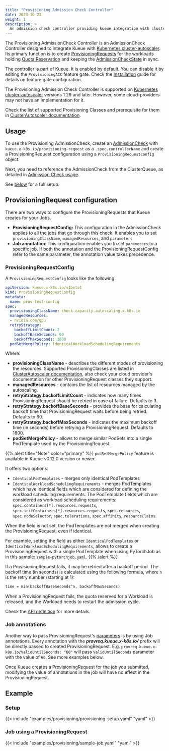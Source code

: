 ```yaml
---
title: "Provisioning Admission Check Controller"
date: 2023-10-23
weight: 1
description: >
  An admission check controller providing kueue integration with cluster autoscaler.
---
```


The Provisioning AdmissionCheck Controller is an AdmissionCheck Controller designed to integrate Kueue with [Kubernetes cluster-autoscaler](https://github.com/kubernetes/autoscaler/tree/master/cluster-autoscaler). Its primary function is to create [ProvisioningRequests](https://github.com/kubernetes/autoscaler/blob/4872bddce2bcc5b4a5f6a3d569111c11b8a2baf4/cluster-autoscaler/provisioningrequest/apis/autoscaling.x-k8s.io/v1beta1/types.go#L41) for the workloads holding [Quota Reservation](/docs/concepts/#quota-reservation) and keeping the [AdmissionCheckState](/docs/concepts/admission_check/#admissioncheckstate) in sync.

The controller is part of Kueue. It is enabled by default. You can disable it by editing the `ProvisioningACC` feature gate. Check the [Installation](/docs/installation/#change-the-feature-gates-configuration) guide for details on feature gate configuration.

The Provisioning Admission Check Controller is supported on [Kubernetes cluster-autoscaler](https://github.com/kubernetes/autoscaler/tree/master/cluster-autoscaler) versions 1.29 and later. However, some cloud-providers may not have an implementation for it.

Check the list of supported Provisioning Classes and prerequisite for them in [ClusterAutoscaler documentation](https://github.com/kubernetes/autoscaler/blob/master/cluster-autoscaler/FAQ.md#supported-provisioningclasses).

## Usage

To use the Provisioning AdmissionCheck, create an [AdmissionCheck](/docs/concepts/admission_check)
with `kueue.x-k8s.io/provisioning-request` as a `.spec.controllerName` and create a ProvisioningRequest configuration using a `ProvisioningRequestConfig` object.

Next, you need to reference the AdmissionCheck from the ClusterQueue, as detailed in [Admission Check usage](/docs/concepts/admission_check#usage).

See [below](#setup) for a full setup.

## ProvisioningRequest configuration

There are two ways to configure the ProvisioningRequests that Kueue creates for your Jobs.

- **ProvisioningRequestConfig:** This configuration in the AdmissionCheck applies to all the jobs that go through this check.
It enables you to set `provisioningClassName`, `managedResources`, and `parameters`
- **Job annotation**: This configuration enables you to set `parameters` to a specific job. If both the annotation and the ProvisioningRequestConfig refer to the same parameter, the annotation value takes precedence.

### ProvisioningRequestConfig
A `ProvisioningRequestConfig` looks like the following:

```yaml
apiVersion: kueue.x-k8s.io/v1beta1
kind: ProvisioningRequestConfig
metadata:
  name: prov-test-config
spec:
  provisioningClassName: check-capacity.autoscaling.x-k8s.io
  managedResources:
  - nvidia.com/gpu
  retryStrategy:
    backoffLimitCount: 2
    backoffBaseSeconds: 60
    backoffMaxSeconds: 1800
  podSetMergePolicy: IdenticalWorkloadSchedulingRequirements
```

Where:
- **provisioningClassName** - describes the different modes of provisioning the resources. Supported ProvisioningClasses are listed in [ClusterAutoscaler documentation](https://github.com/kubernetes/autoscaler/blob/master/cluster-autoscaler/FAQ.md#supported-provisioningclasses), also check your cloud provider's documentation for other ProvisioningRequest classes they support.
- **managedResources** -  contains the list of resources managed by the autoscaling.
- **retryStrategy.backoffLimitCount** - indicates how many times ProvisioningRequest should be retried in case of failure. Defaults to 3.
- **retryStrategy.backoffBaseSeconds** - provides the base for calculating backoff time that ProvisioningRequest waits before being retried. Defaults to 60.
- **retryStrategy.backoffMaxSeconds** - indicates the maximum backoff time (in seconds) before retrying a ProvisioningRequest. Defaults to 1800.
- **podSetMergePolicy** - allows to merge similar PodSets into a single PodTemplate used by the ProvisioningRequest. 

{{% alert title="Note" color="primary" %}}
`podSetMergePolicy` feature is available in Kueue v0.12.0 version or newer.

It offers two options:
- `IdenticalPodTemplates` - merges only identical PodTemplates
- `IdenticalWorkloadSchedulingRequirements` - merges PodTemplates which have
  identical fields which are considered for defining the workload scheduling
  requirements. The PodTemplate fields which are considered as workload
  scheduling requirements: `spec.containers[*].resources.requests`,
  `spec.initContainers[*].resources.requests`, `spec.resources`,
  `spec.nodeSelector`, `spec.tolerations`, `spec.affinity`, `resourceClaims`.

When the field is not set, the PodTemplates are not merged when creating the ProvisioningRequest, even if identical.

For example, setting the field as either `IdenticalPodTemplates` or `IdenticalWorkloadSchedulingRequirements`, 
allows to create a ProvisioningRequest with a single PodTemplate when using PyTorchJob as in this sample: [`sample-pytorchjob.yaml`](/docs/tasks/run/kubeflow/pytorchjobs/#sample-pytorchjob). 
{{% /alert %}}

If a ProvisioningRequest fails, it may be retried after a backoff period.
The backoff time (in seconds) is calculated using the following formula, where `n` is the retry number (starting at 1):

```latex
time = min(backoffBaseSeconds^n, backoffMaxSeconds)
```

When a ProvisioningRequest fails, the quota reserved for a Workload is released, and the Workload needs to restart the
admission cycle.

Check the [API definition](https://github.com/kubernetes-sigs/kueue/blob/main/apis/kueue/v1beta1/provisioningrequestconfig_types.go) for more details.

### Job annotations

Another way to pass ProvisioningRequest's [parameters](https://github.com/kubernetes/autoscaler/blob/0130d33747bb329b790ccb6e8962eedb6ffdd0a8/cluster-autoscaler/apis/provisioningrequest/autoscaling.x-k8s.io/v1beta1/types.go#L115) is by using Job annotations. Every annotation with the ***provreq.kueue.x-k8s.io/*** prefix will be directly passed to created ProvisioningRequest. E.g. `provreq.kueue.x-k8s.io/ValidUntilSeconds: "60"` will pass `ValidUntilSeconds` parameter with the value of `60`. See more examples below.

Once Kueue creates a ProvisioningRequest for the job you submitted, modifying the value of annotations in the job will have no effect in the ProvisioningRequest.

## Example

### Setup

{{< include "examples/provisioning/provisioning-setup.yaml" "yaml" >}}

### Job using a ProvisioningRequest

{{< include "examples/provisioning/sample-job.yaml" "yaml" >}}
